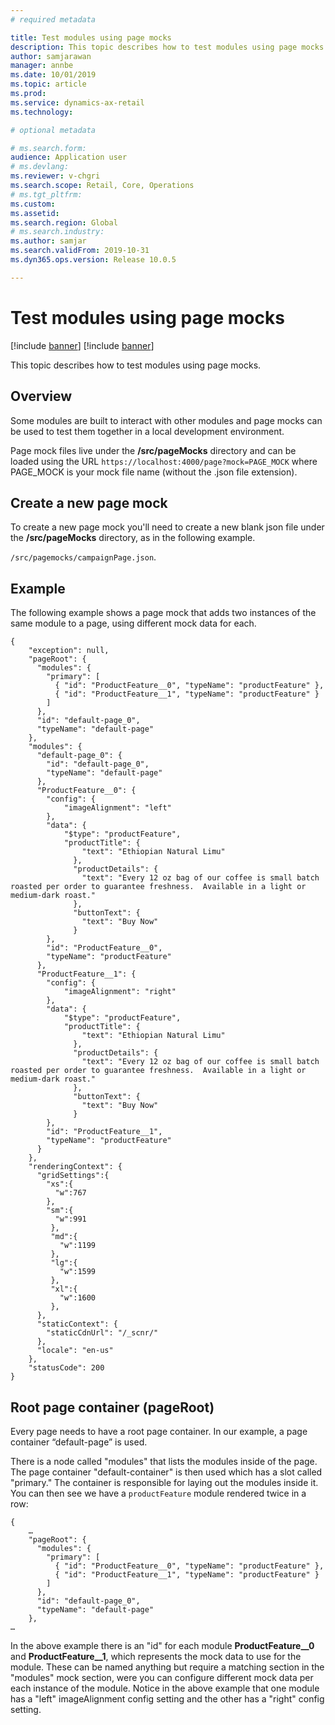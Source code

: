 ```yaml
---
# required metadata

title: Test modules using page mocks
description: This topic describes how to test modules using page mocks.
author: samjarawan
manager: annbe
ms.date: 10/01/2019
ms.topic: article
ms.prod: 
ms.service: dynamics-ax-retail
ms.technology: 

# optional metadata

# ms.search.form: 
audience: Application user
# ms.devlang: 
ms.reviewer: v-chgri
ms.search.scope: Retail, Core, Operations
# ms.tgt_pltfrm: 
ms.custom: 
ms.assetid: 
ms.search.region: Global
# ms.search.industry: 
ms.author: samjar
ms.search.validFrom: 2019-10-31
ms.dyn365.ops.version: Release 10.0.5

---
```

# Test modules using page mocks

[!include [banner](../includes/preview-banner.md)]
[!include [banner](../includes/banner.md)]

This topic describes how to test modules using page mocks.

## Overview

Some modules are built to interact with other modules and page mocks can be used to test them together in a local development environment.

Page mock files live under the **/src/pageMocks** directory and can be loaded using the URL `https://localhost:4000/page?mock=PAGE_MOCK` where PAGE_MOCK is your mock file name (without the .json file extension).

## Create a new page mock
To create a new page mock you'll need to create a new blank json file under the **/src/pageMocks** directory, as in the following example.

`/src/pagemocks/campaignPage.json`.

## Example

The following example shows a page mock that adds two instances of the same module to a page, using different mock data for each.

```
{
    "exception": null,
    "pageRoot": {
      "modules": {
        "primary": [
          { "id": "ProductFeature__0", "typeName": "productFeature" },
          { "id": "ProductFeature__1", "typeName": "productFeature" }
        ]
      },
      "id": "default-page_0",
      "typeName": "default-page"
    },
    "modules": {
      "default-page_0": {
        "id": "default-page_0",
        "typeName": "default-page"
      },
      "ProductFeature__0": {
        "config": {
            "imageAlignment": "left"
        },
        "data": {
            "$type": "productFeature",
            "productTitle": {
                "text": "Ethiopian Natural Limu"
              },
              "productDetails": {
                "text": "Every 12 oz bag of our coffee is small batch roasted per order to guarantee freshness.  Available in a light or medium-dark roast."
              },
              "buttonText": {
                "text": "Buy Now"
              }
        },
        "id": "ProductFeature__0",
        "typeName": "productFeature"
      },
      "ProductFeature__1": {
        "config": {
            "imageAlignment": "right"
        },
        "data": {
            "$type": "productFeature",
            "productTitle": {
                "text": "Ethiopian Natural Limu"
              },
              "productDetails": {
                "text": "Every 12 oz bag of our coffee is small batch roasted per order to guarantee freshness.  Available in a light or medium-dark roast."
              },
              "buttonText": {
                "text": "Buy Now"
              }
        },
        "id": "ProductFeature__1",
        "typeName": "productFeature"
      }
    },
    "renderingContext": {
      "gridSettings":{  
        "xs":{  
          "w":767
        },
        "sm":{  
          "w":991
         },
         "md":{  
           "w":1199  
         },
         "lg":{  
           "w":1599
         },
         "xl":{  
           "w":1600
         },
      },
      "staticContext": {
        "staticCdnUrl": "/_scnr/"
      },
      "locale": "en-us"
    },
    "statusCode": 200
}

```

## Root page container (pageRoot)
Every page needs to have a root page container.  In our example, a page container “default-page” is used.

There is a node called "modules" that lists the modules inside of the page. The page container "default-container" is then used which has a slot called "primary." The container is responsible for laying out the modules inside it. You can then see we have a `productFeature` module rendered twice in a row:

```
{
    …
    "pageRoot": {
      "modules": {
        "primary": [
          { "id": "ProductFeature__0", "typeName": "productFeature" },
          { "id": "ProductFeature__1", "typeName": "productFeature" }
        ]
      },
      "id": "default-page_0",
      "typeName": "default-page"
    },
…
```

In the above example there is an "id" for each module **ProductFeature__0** and **ProductFeature__1**, which represents the mock data to use for the module. These can be named anything but require a matching section in the "modules" mock section, were you can configure different mock data per each instance of the module. Notice in the above example that one module has a "left" imageAlignment config setting and the other has a "right" config setting.
